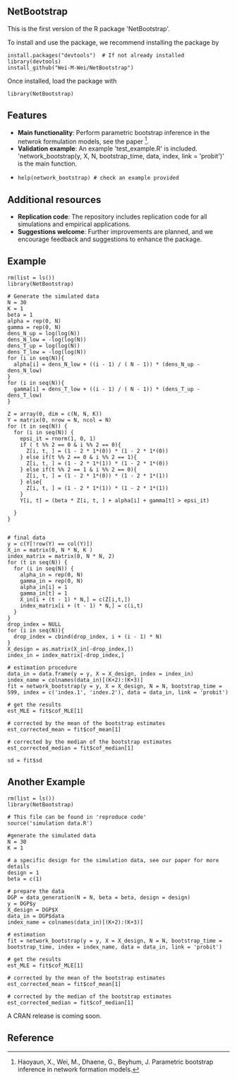 ## NetBootstrap

This is the first version of the R package 'NetBootstrap'. 

To install and use the package, we recommend installing the package by
```{r }
install.packages("devtools")  # If not already installed
library(devtools)
install_github("Wei-M-Wei/NetBootstrap")
```
Once installed, load the package with
```{r }
library(NetBootstrap)
```

## Features
- **Main functionality**: Perform parametric bootstrap inference in the netwrok formulation models, see the paper [^1].
- **Validation example**: An example 'test_example.R' is included. 'network_bootstrap(y, X, N, bootstrap_time, data, index, link = 'probit')' is the main function.
- ```{r }
  help(network_bootstrap) # check an example provided
  ```
## Additional resources
- **Replication code**: The repository includes replication code for all simulations and empirical applications.
- **Suggestions welcome**: Further improvements are planned, and we encourage feedback and suggestions to enhance the package.

## Example
```{r }
rm(list = ls())
library(NetBootstrap)

# Generate the simulated data
N = 30
K = 1
beta = 1
alpha = rep(0, N)
gamma = rep(0, N)
dens_N_up = log(log(N))
dens_N_low = -log(log(N))
dens_T_up = log(log(N))
dens_T_low = -log(log(N))
for (i in seq(N)){
  alpha[i] = dens_N_low + ((i - 1) / ( N - 1)) * (dens_N_up - dens_N_low)
}
for (i in seq(N)){
  gamma[i] = dens_T_low + ((i - 1) / ( N - 1)) * (dens_T_up - dens_T_low)
}

Z = array(0, dim = c(N, N, K))
Y = matrix(0, nrow = N, ncol = N)
for (t in seq(N)) {
  for (i in seq(N)) {
    epsi_it = rnorm(1, 0, 1)
    if ( t %% 2 == 0 & i %% 2 == 0){
      Z[i, t, ] = (1 - 2 * 1*(0)) * (1 - 2 * 1*(0))
    } else if(t %% 2 == 0 & i %% 2 == 1){
      Z[i, t, ] = (1 - 2 * 1*(1)) * (1 - 2 * 1*(0))
    } else if(t %% 2 == 1 & i %% 2 == 0){
      Z[i, t, ] = (1 - 2 * 1*(0)) * (1 - 2 * 1*(1))
    } else{
      Z[i, t, ] = (1 - 2 * 1*(1)) * (1 - 2 * 1*(1))
    }
    Y[i, t] = (beta * Z[i, t, ] + alpha[i] + gamma[t] > epsi_it)

  }
}


# final data
y = c(Y[!row(Y) == col(Y)])
X_in = matrix(0, N * N, K )
index_matrix = matrix(0, N * N, 2)
for (t in seq(N)) {
  for (i in seq(N)) {
    alpha_in = rep(0, N)
    gamma_in = rep(0, N)
    alpha_in[i] = 1
    gamma_in[t] = 1
    X_in[i + (t - 1) * N,] = c(Z[i,t,])
    index_matrix[i + (t - 1) * N,] = c(i,t)
  }
}
drop_index = NULL
for (i in seq(N)){
  drop_index = cbind(drop_index, i + (i - 1) * N)
}
X_design = as.matrix(X_in[-drop_index,])
index_in = index_matrix[-drop_index,]

# estimation procedure
data_in = data.frame(y = y, X = X_design, index = index_in)
index_name = colnames(data_in)[(K+2):(K+3)]
fit = network_bootstrap(y = y, X = X_design, N = N, bootstrap_time = 599, index = c('index.1', 'index.2'), data = data_in, link = 'probit')

# get the results
est_MLE = fit$cof_MLE[1]

# corrected by the mean of the bootstrap estimates
est_corrected_mean = fit$cof_mean[1]

# corrected by the median of the bootstrap estimates
est_corrected_median = fit$cof_median[1]

sd = fit$sd

```

## Another Example
```{r }
rm(list = ls())
library(NetBootstrap)

# This file can be found in 'reproduce code'
source('simulation data.R')

#generate the simulated data
N = 30
K = 1

# a specific design for the simulation data, see our paper for more details
design = 1
beta = c(1)

# prepare the data
DGP = data_generation(N = N, beta = beta, design = design)
y = DGP$y
X_design = DGP$X
data_in = DGP$data
index_name = colnames(data_in)[(K+2):(K+3)]

# estimation
fit = network_bootstrap(y = y, X = X_design, N = N, bootstrap_time = bootstrap_time, index = index_name, data = data_in, link = 'probit')

# get the results
est_MLE = fit$cof_MLE[1]

# corrected by the mean of the bootstrap estimates
est_corrected_mean = fit$cof_mean[1]

# corrected by the median of the bootstrap estimates
est_corrected_median = fit$cof_median[1]
```
A CRAN release is coming soon.

## Reference
[^1]: Haoyaun, X., Wei, M., Dhaene, G., Beyhum, J. Parametric bootstrap inference in network formation models. 
